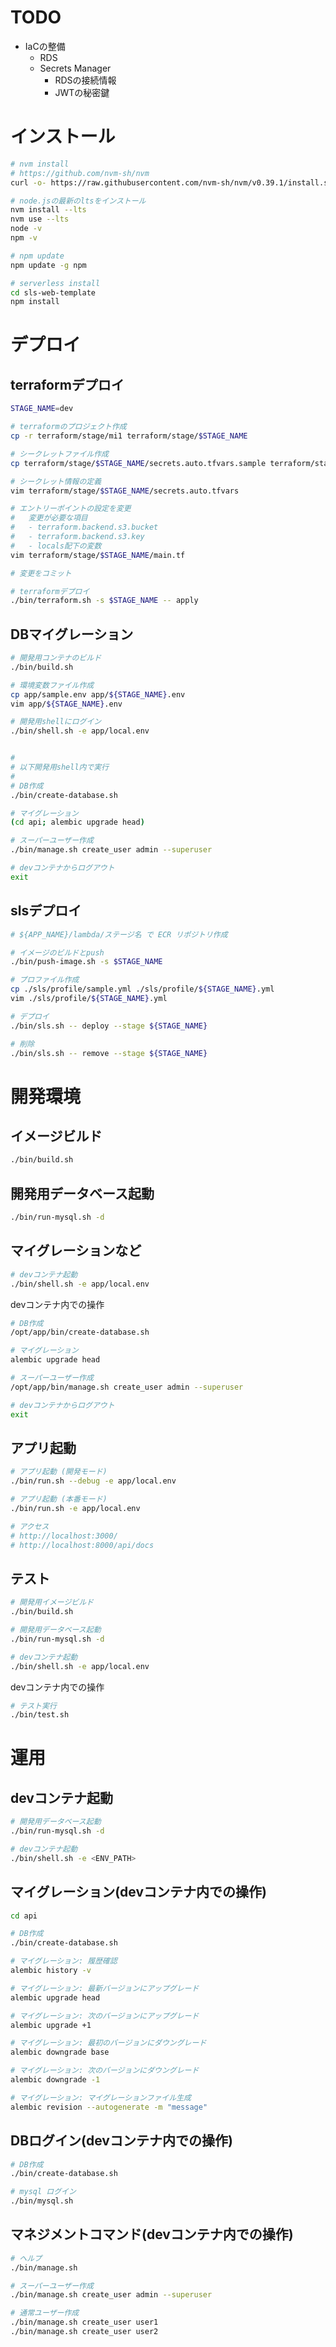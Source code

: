 # TODO

- IaCの整備
  - RDS
  - Secrets Manager
    - RDSの接続情報
    - JWTの秘密鍵

# インストール

```bash
# nvm install
# https://github.com/nvm-sh/nvm
curl -o- https://raw.githubusercontent.com/nvm-sh/nvm/v0.39.1/install.sh | bash

# node.jsの最新のltsをインストール
nvm install --lts
nvm use --lts
node -v
npm -v

# npm update
npm update -g npm

# serverless install
cd sls-web-template
npm install
```

# デプロイ

## terraformデプロイ
```bash
STAGE_NAME=dev

# terraformのプロジェクト作成
cp -r terraform/stage/mi1 terraform/stage/$STAGE_NAME

# シークレットファイル作成
cp terraform/stage/$STAGE_NAME/secrets.auto.tfvars.sample terraform/stage/$STAGE_NAME/secrets.auto.tfvars

# シークレット情報の定義
vim terraform/stage/$STAGE_NAME/secrets.auto.tfvars

# エントリーポイントの設定を変更
#   変更が必要な項目
#   - terraform.backend.s3.bucket
#   - terraform.backend.s3.key
#   - locals配下の変数
vim terraform/stage/$STAGE_NAME/main.tf

# 変更をコミット

# terraformデプロイ
./bin/terraform.sh -s $STAGE_NAME -- apply
```

## DBマイグレーション

```bash
# 開発用コンテナのビルド
./bin/build.sh

# 環境変数ファイル作成
cp app/sample.env app/${STAGE_NAME}.env
vim app/${STAGE_NAME}.env

# 開発用shellにログイン
./bin/shell.sh -e app/local.env


#
# 以下開発用shell内で実行
#
# DB作成
./bin/create-database.sh

# マイグレーション
(cd api; alembic upgrade head)

# スーパーユーザー作成
./bin/manage.sh create_user admin --superuser

# devコンテナからログアウト
exit
```


## slsデプロイ
```bash
# ${APP_NAME}/lambda/ステージ名 で ECR リポジトリ作成

# イメージのビルドとpush
./bin/push-image.sh -s $STAGE_NAME

# プロファイル作成
cp ./sls/profile/sample.yml ./sls/profile/${STAGE_NAME}.yml
vim ./sls/profile/${STAGE_NAME}.yml

# デプロイ
./bin/sls.sh -- deploy --stage ${STAGE_NAME}

# 削除
./bin/sls.sh -- remove --stage ${STAGE_NAME}
```

# 開発環境
## イメージビルド

```bash
./bin/build.sh
```

## 開発用データベース起動

```bash
./bin/run-mysql.sh -d
```

## マイグレーションなど

```bash
# devコンテナ起動
./bin/shell.sh -e app/local.env
```

devコンテナ内での操作

```bash
# DB作成
/opt/app/bin/create-database.sh

# マイグレーション
alembic upgrade head

# スーパーユーザー作成
/opt/app/bin/manage.sh create_user admin --superuser

# devコンテナからログアウト
exit
```

## アプリ起動

```bash
# アプリ起動 (開発モード)
./bin/run.sh --debug -e app/local.env

# アプリ起動 (本番モード)
./bin/run.sh -e app/local.env

# アクセス
# http://localhost:3000/
# http://localhost:8000/api/docs
```

## テスト

```bash
# 開発用イメージビルド
./bin/build.sh

# 開発用データベース起動
./bin/run-mysql.sh -d

# devコンテナ起動
./bin/shell.sh -e app/local.env
```

devコンテナ内での操作

```bash
# テスト実行
./bin/test.sh
```

# 運用

## devコンテナ起動

```bash
# 開発用データベース起動
./bin/run-mysql.sh -d

# devコンテナ起動
./bin/shell.sh -e <ENV_PATH>

```

## マイグレーション(devコンテナ内での操作)

```bash
cd api

# DB作成
./bin/create-database.sh

# マイグレーション: 履歴確認
alembic history -v

# マイグレーション: 最新バージョンにアップグレード
alembic upgrade head

# マイグレーション: 次のバージョンにアップグレード
alembic upgrade +1

# マイグレーション: 最初のバージョンにダウングレード
alembic downgrade base

# マイグレーション: 次のバージョンにダウングレード
alembic downgrade -1

# マイグレーション: マイグレーションファイル生成
alembic revision --autogenerate -m "message"
```

## DBログイン(devコンテナ内での操作)

```bash
# DB作成
./bin/create-database.sh

# mysql ログイン
./bin/mysql.sh
```

## マネジメントコマンド(devコンテナ内での操作)

```bash
# ヘルプ
./bin/manage.sh

# スーパーユーザー作成
./bin/manage.sh create_user admin --superuser

# 通常ユーザー作成
./bin/manage.sh create_user user1
./bin/manage.sh create_user user2
```